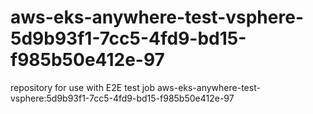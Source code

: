 # aws-eks-anywhere-test-vsphere-5d9b93f1-7cc5-4fd9-bd15-f985b50e412e-97
repository for use with E2E test job aws-eks-anywhere-test-vsphere:5d9b93f1-7cc5-4fd9-bd15-f985b50e412e-97
